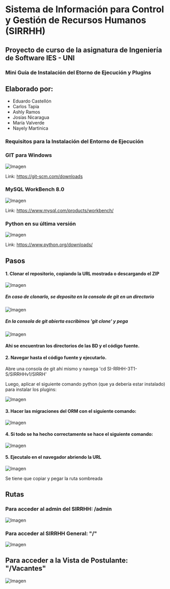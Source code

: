# Sistema de Información para Control y Gestión de Recursos Humanos (SIRRHH)  

## Proyecto de curso de la asignatura de Ingeniería de Software IES - UNI 

### Mini Guía de Instalación del Etorno de Ejecución y Plugins

## Elaborado por:
- Eduardo Castellón
- Carlos Tapia
- Ashly Ramos
- Josías Nicaragua
- María Valverde
- Nayely Martinica

### Requisitos para la Instalación del Entorno de Ejecución

### GIT para Windows

![Imagen](./img/git.png)

Link:
<https://git-scm.com/downloads>


### MySQL WorkBench 8.0

![Imagen](./img/mysql.png)

Link:
<https://www.mysql.com/products/workbench/>

### Python en su última versión

![Imagen](./img/python.png)

Link:
<https://www.python.org/downloads/>

## Pasos

#### 1. Clonar el repositorio, copiando la URL mostrada o descargando el ZIP

![Imagen](./img/gitclone.png)

##### En caso de clonarlo, se deposita en la consola de git en un directorio

![Imagen](./img/bashhere.png)

##### En la consola de git abierta escribimos 'git clone' y pega

![Imagen](./img/clone.png)

#### Ahi se encuentran los directorios de las BD y el código fuente.

#### 2. Navegar hasta el código fuente y ejecutarlo.

Abre una consola de git ahí mismo y navega 'cd SI-RRHH-3T1-S/SIRRHHv1/SIRRH'

Luego, aplicar el siguiente comando python (que ya debería estar instalado) para instalar los plugins:

![Imagen](./img/require.png)

#### 3. Hacer las migraciones del ORM con el siguiente comando:

![Imagen](./img/migrate.png)

#### 4. Si todo se ha hecho correctamente se hace el siguiente comando:

![Imagen](./img/run.png)

#### 5. Ejecutalo en el navegador abriendo la URL

![Imagen](./img/open.png)

Se tiene que copiar y pegar la ruta sombreada

## Rutas

### Para acceder al admin del SIRRHH: /admin
![Imagen](./img/admin.png)


### Para acceder al SIRRHH General: "/"
![Imagen](./img/sirrhh.png)


## Para acceder a la Vista de Postulante: "/Vacantes"
![Imagen](./img/vacantes.png)